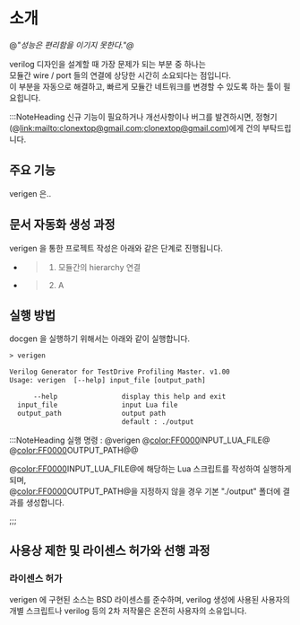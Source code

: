 # 소개

@<i>"성능은 편리함을 이기지 못한다."@</i>
 
verilog 디자인을 설계할 때 가장 문제가 되는 부분 중 하나는 \
모듈간 wire / port 들의 연결에 상당한 시간히 소요되다는 점입니다. \
이 부분을 자동으로 해결하고, 빠르게 모듈간 네트워크를 변경할 수 있도록 하는 툴이 필요힙니다.

:::NoteHeading
신규 기능이 필요하거나 개선사항이나 버그를 발견하시면, 정형기(@<link:mailto:clonextop@gmail.com;clonextop@gmail.com>)에게 건의 부탁드립니다.

## 주요 기능

verigen 은..

## 문서 자동화 생성 과정
verigen 을 통한 프로젝트 작성은 아래와 같은 단계로 진행됩니다.

* >1. 모듈간의 hierarchy 연결 
* >2. A

 
## 실행 방법

docgen 을 실행하기 위해서는 아래와 같이 실행합니다.

```txt
> verigen

Verilog Generator for TestDrive Profiling Master. v1.00
Usage: verigen  [--help] input_file [output_path]

      --help                display this help and exit
  input_file                input Lua file
  output_path               output path
                            default : ./output
```

:::NoteHeading
실행 명령 : @<fixed>verigen @<color:FF0000>INPUT_LUA_FILE@</color>  @<color:FF0000>OUTPUT_PATH@</color>@</fixed>
 
@<color:FF0000>INPUT_LUA_FILE@</color>에 해당하는 Lua 스크립트를 작성하여 실행하게 되며, \
@<color:FF0000>OUTPUT_PATH@</color>을 지정하지 않을 경우 기본 "./output" 폴더에 결과를 생성합니다.

;;;
## 사용상 제한 및 라이센스 허가와 선행 과정

### 라이센스 허가
verigen 에 구현된 소스는 BSD 라이센스를 준수하며, verilog 생성에 사용된 사용자의 개별 스크립트나 verilog 등의 2차 저작물은 온전히 사용자의 소유입니다.
